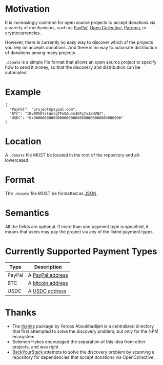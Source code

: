 # Motivation

It is increasingly common for open source projects to accept donations via a variety of mechanisms, such as [PayPal](https://www.paypal.com/us/home), [Open Collective](https://opencollective.com/), [Patreon](https://www.patreon.com/), or cryptocurrencies.

However, there is currently no easy way to discover which of the projects you rely on accepts donations. And there is no way to automate distribution of donations among many projects.

`.donate` is a simple file format that allows an open source project to specify how to send it money, so that the discovery and distribution can be automated.

# Example

```
{
  "PayPal": "project@paypal.com",
  "BTC": "1BvBMSEYstWetqTFn5Au4m4GFg7xJaNVN2",
  "USDC": "0x0000000000000000000000000000000000000000"  
}
```

# Location

A `.donate` file MUST be located in the root of the repository and all-lowercased.

# Format

The `.donate` file MUST be formatted as [JSON](https://www.json.org/).

# Semantics

All the fields are optional. If more than one payment type is specified, it means that users may pay the project via any of the listed payment types.

# Currently Supported Payment Types

| Type | Description |
|-|-|
| PayPal | A [PayPal address](http://paypal.com) |
| BTC | A [bitcoin address](https://en.bitcoin.it/wiki/Address) |
| USDC | A [USDC address](https://www.coinbase.com/usdc) |

# Thanks

* The [thanks](https://www.npmjs.com/package/thanks) package by Feross Aboukhadijeh is a centralized directory that first attempted to solve the discovery problem, but only for the NPM ecosystem.
* Solomon Hykes encouraged the separation of this idea from other projects, and was right.
* [BackYourStack](https://github.com/opencollective/backyourstack) attempts to solve the discovery problem by scanning a repository for dependencies that accept donations via OpenCollective.

